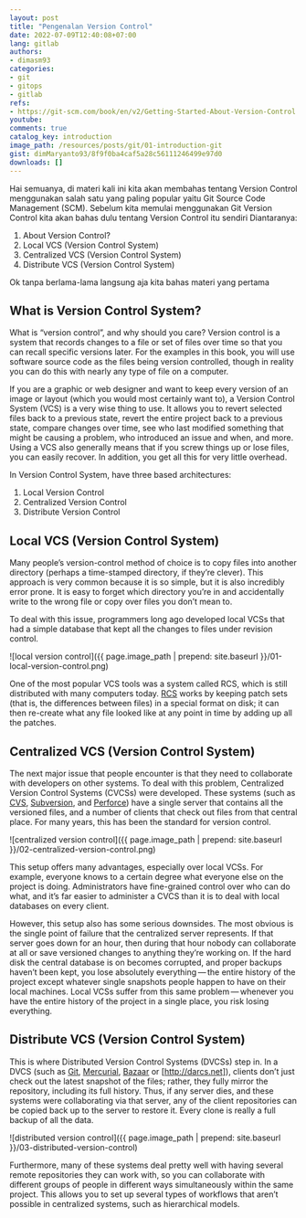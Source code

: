 ```yaml
---
layout: post
title: "Pengenalan Version Control"
date: 2022-07-09T12:40:08+07:00
lang: gitlab
authors:
- dimasm93
categories:
- git
- gitops
- gitlab
refs: 
- https://git-scm.com/book/en/v2/Getting-Started-About-Version-Control
youtube: 
comments: true
catalog_key: introduction
image_path: /resources/posts/git/01-introduction-git
gist: dimMaryanto93/8f9f0ba4caf5a28c56111246499e97d0
downloads: []
---
```


Hai semuanya, di materi kali ini kita akan membahas tentang Version Control menggunakan salah satu yang paling popular yaitu Git Source Code Management (SCM). Sebelum kita memulai menggunakan Git Version Control kita akan bahas dulu tentang Version Control itu sendiri Diantaranya:

1. About Version Control?
2. Local VCS (Version Control System)
3. Centralized VCS (Version Control System)
4. Distribute VCS (Version Control System)

Ok tanpa berlama-lama langsung aja kita bahas materi yang pertama

<!--more-->

## What is Version Control System?

What is “version control”, and why should you care? Version control is a system that records changes to a file or set of files over time so that you can recall specific versions later. For the examples in this book, you will use software source code as the files being version controlled, though in reality you can do this with nearly any type of file on a computer.

If you are a graphic or web designer and want to keep every version of an image or layout (which you would most certainly want to), a Version Control System (VCS) is a very wise thing to use. It allows you to revert selected files back to a previous state, revert the entire project back to a previous state, compare changes over time, see who last modified something that might be causing a problem, who introduced an issue and when, and more. Using a VCS also generally means that if you screw things up or lose files, you can easily recover. In addition, you get all this for very little overhead.

In Version Control System, have three based architectures:

1. Local Version Control
2. Centralized Version Control
3. Distribute Version Control

## Local VCS (Version Control System)

Many people’s version-control method of choice is to copy files into another directory (perhaps a time-stamped directory, if they’re clever). This approach is very common because it is so simple, but it is also incredibly error prone. It is easy to forget which directory you’re in and accidentally write to the wrong file or copy over files you don’t mean to.

To deal with this issue, programmers long ago developed local VCSs that had a simple database that kept all the changes to files under revision control.

![local version control]({{ page.image_path | prepend: site.baseurl }}/01-local-version-control.png)

One of the most popular VCS tools was a system called RCS, which is still distributed with many computers today. [RCS](https://www.gnu.org/software/rcs/) works by keeping patch sets (that is, the differences between files) in a special format on disk; it can then re-create what any file looked like at any point in time by adding up all the patches.

## Centralized VCS (Version Control System)

The next major issue that people encounter is that they need to collaborate with developers on other systems. To deal with this problem, Centralized Version Control Systems (CVCSs) were developed. These systems (such as [CVS](https://www.nongnu.org/cvs/), [Subversion](https://subversion.apache.org), and [Perforce](https://www.perforce.com/solutions/version-control)) have a single server that contains all the versioned files, and a number of clients that check out files from that central place. For many years, this has been the standard for version control.

![centralized version control]({{ page.image_path | prepend: site.baseurl }}/02-centralized-version-control.png)

This setup offers many advantages, especially over local VCSs. For example, everyone knows to a certain degree what everyone else on the project is doing. Administrators have fine-grained control over who can do what, and it’s far easier to administer a CVCS than it is to deal with local databases on every client.

However, this setup also has some serious downsides. The most obvious is the single point of failure that the centralized server represents. If that server goes down for an hour, then during that hour nobody can collaborate at all or save versioned changes to anything they’re working on. If the hard disk the central database is on becomes corrupted, and proper backups haven’t been kept, you lose absolutely everything — the entire history of the project except whatever single snapshots people happen to have on their local machines. Local VCSs suffer from this same problem — whenever you have the entire history of the project in a single place, you risk losing everything.

## Distribute VCS (Version Control System)

This is where Distributed Version Control Systems (DVCSs) step in. In a DVCS (such as [Git](https://git-scm.com), [Mercurial](https://www.mercurial-scm.org), [Bazaar](https://bazaar.canonical.com/en/) or [http://darcs.net]), clients don’t just check out the latest snapshot of the files; rather, they fully mirror the repository, including its full history. Thus, if any server dies, and these systems were collaborating via that server, any of the client repositories can be copied back up to the server to restore it. Every clone is really a full backup of all the data.

![distributed version control]({{ page.image_path | prepend: site.baseurl }}/03-distributed-version-control)

Furthermore, many of these systems deal pretty well with having several remote repositories they can work with, so you can collaborate with different groups of people in different ways simultaneously within the same project. This allows you to set up several types of workflows that aren’t possible in centralized systems, such as hierarchical models.

